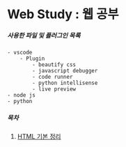 # Web Study : 웹 공부
##### 사용한 파일 및 플러그인 목록
```
- vscode
    - Plugin
        - beautify css
        - javascript debugger
        - code runner
        - python intellisense
        - live preview
- node js
- python
```
##### 목차
1. [HTML 기본 정리](./md/html.md)  
